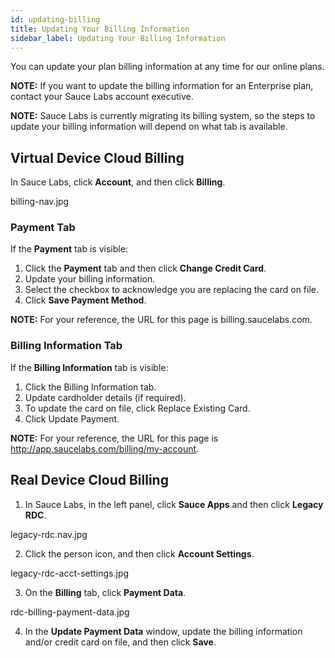 ```yaml
---
id: updating-billing
title: Updating Your Billing Information
sidebar_label: Updating Your Billing Information
---
```


You can update your plan billing information at any time for our online plans.

**NOTE:** If you want to update the billing information for an Enterprise plan, contact your Sauce Labs account executive.

**NOTE:** Sauce Labs is currently migrating its billing system, so the steps to update your billing information will depend on what tab is available.

## Virtual Device Cloud Billing
In Sauce Labs, click **Account**, and then click **Billing**.

billing-nav.jpg

### Payment Tab
If the **Payment** tab is visible:

1. Click the **Payment** tab and then click **Change Credit Card**.
2. Update your billing information.
3. Select the checkbox to acknowledge you are replacing the card on file.
4. Click **Save Payment Method**.

**NOTE:** For your reference, the URL for this page is billing.saucelabs.com.

### Billing Information Tab
If the **Billing Information** tab is visible:

1. Click the Billing Information tab.
2. Update cardholder details (if required).
3. To update the card on file, click Replace Existing Card.
4. Click Update Payment.

**NOTE:** For your reference, the URL for this page is http://app.saucelabs.com/billing/my-account.

## Real Device Cloud Billing
1. In Sauce Labs, in the left panel, click **Sauce Apps** and then click **Legacy RDC**.

legacy-rdc.nav.jpg

2. Click the person icon, and then click **Account Settings**.

legacy-rdc-acct-settings.jpg

3. On the **Billing** tab, click **Payment Data**.

rdc-billing-payment-data.jpg

4. In the **Update Payment Data** window, update the billing information and/or credit card on file, and then click **Save**.
